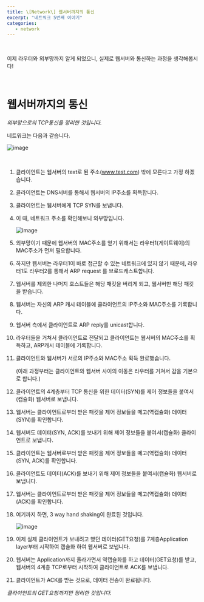 ```yaml
---
title: \[Network\] 웹서버까지의 통신
excerpt: "네트워크 5번째 이야기"
categories:
   - network
---
```




<br>

이제 라우터와 외부망까지 알게 되었으니, 실제로 웹서버와 통신하는 과정을 생각해봅시다!

<br>

# 웹서버까지의 통신

*외부망으로의 TCP통신을 정리한 것입니다.*

네트워크는 다음과 같습니다.

![image](https://user-images.githubusercontent.com/42775225/107234010-8bd2f980-6a66-11eb-8ade-c5265916f7c8.png)





<br>

1. 클라이언트는 웹서버의 text로 된 주소(<a href="#">www.test.com</a>) 밖에 모른다고 가정 하겠습니다.

2. 클라이언트는 DNS서버를 통해서 웹서버의 IP주소를 획득합니다.

3. 클라이언트는 웹서버에게 TCP SYN를 보냅니다. 

4. 이 때, 네트워크 주소를 확인해보니 외부망입니다.

   ![image](https://user-images.githubusercontent.com/42775225/107233700-326aca80-6a66-11eb-8ea4-91855b8dc711.png)

5. 외부망이기 때문에 웹서버의 MAC주소를 얻기 위해서는 라우터1(게이트웨이)의 MAC주소가 먼저 필요합니다.

6. 하지만 웹서버는 라우터1이 바로 접근할 수 있는 네트워크에 있지 않기 때문에, 라우터1도 라우터2를 통해서 ARP request 를 브로드캐스트합니다.

7. 웹서버를 제외한 나머지 호스트들은 해당 패킷을 버리게 되고, 웹서버만 해당 패킷을 받습니다.

8. 웹서버는 자신의 ARP 캐시 테이블에 클라이언트의 IP주소와 MAC주소를 기록합니다.

9. 웹서버 측에서 클라이언트로 ARP reply를 unicast합니다.

10. 라우터들을 거쳐서 클라이언트로 전달되고 클라이언트는 웹서버의 MAC주소를 획득하고, ARP캐시 테이블에 기록합니다.

11. 클라이언트와 웹서버가 서로의 IP주소와 MAC주소 획득 완료했습니다.

    (아래 과정부터는 클라이언트와 웹서버 사이의 이동은 라우터를 거쳐서 감을 기본으로 합니다.)

12. 클라이언트의 4계층부터 TCP 통신을 위한 데이터(SYN)를 제어 정보들을 붙여서(캡슐화) 웹서버로 보냅니다.

13. 웹서버는 클라이언트로부터 받은 패킷을 제어 정보들을 떼고(역캡슐화) 데이터(SYN)를 확인합니다.

14. 웹서버도 데이터(SYN, ACK)를 보내기 위해 제어 정보들을 붙여서(캡슐화) 클라이언트로 보냅니다.

15. 클라이언트는 웹서버로부터 받은 패킷을 제어 정보들을 떼고(역캡슐화) 데이터(SYN, ACK)를 확인합니다.

16. 클라이언트도 데이터(ACK)를 보내기 위해 제어 정보들을 붙여서(캡슐화) 웹서버로 보냅니다.

17. 웹서버는 클라이언트로부터 받은 패킷을 제어 정보들을 떼고(역캡슐화) 데이터(ACK)를 확인합니다.

18. 여기까지 하면, 3 way hand shaking이 완료된 것입니다.

    ![image](https://user-images.githubusercontent.com/42775225/107233741-3d255f80-6a66-11eb-8113-0279ca3c6079.png)

19. 이제 실제 클라이언트가 보내려고 했던 데이터(GET요청)를 7계층Application layer부터 시작하여 캡슐화 하여 웹서버로 보냅니다.

20. 웹서버는 Application까지 올라가면서 역캡슐화를 하고 데이터(GET요청)를 받고, 웹서버의 4계층 TCP로부터 시작하여 클라이언트로 ACK를 보냅니다.

21. 클라이언트가 ACK를 받는 것으로, 데이터 전송이 완료됩니다.



*클라이언트의 GET요청까지만 정리한 것입니다.*

<br><br><br>